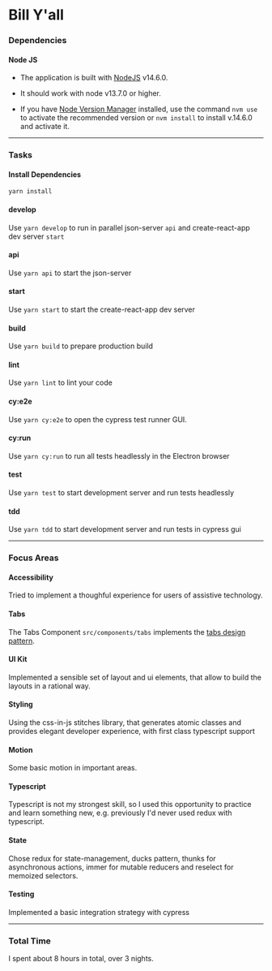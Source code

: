 # Bill Y'all

### Dependencies

#### Node JS

-   The application is built with [NodeJS](https://nodejs.org/en/) v14.6.0.

-   It should work with node v13.7.0 or higher.

-   If you have [Node Version Manager](https://github.com/nvm-sh/nvm) installed, use the command `nvm use` to activate the recommended version or `nvm install` to install v.14.6.0 and activate it.

---

### Tasks

#### Install Dependencies

`yarn install`
#### develop

Use `yarn develop` to run in parallel json-server `api` and create-react-app dev server `start` 

#### api

Use `yarn api` to start the json-server

#### start

Use `yarn start` to start the create-react-app dev server

#### build

Use `yarn build` to prepare production build

#### lint

Use `yarn lint` to lint your code


#### cy:e2e

Use `yarn cy:e2e` to open the cypress test runner GUI.

#### cy:run

Use `yarn cy:run` to run all tests headlessly in the Electron browser 

#### test

Use `yarn test` to start development server and run tests headlessly

#### tdd

Use `yarn tdd` to start development server and run tests in cypress gui

----

### Focus Areas

#### Accessibility

Tried to implement a thoughful experience for users of assistive technology. 

#### Tabs

The Tabs Component `src/components/tabs` implements the [tabs design pattern](https://www.w3.org/TR/wai-aria-practices-1.1/#tabpanel).

#### UI Kit

Implemented a sensible set of layout and ui elements, that allow to build the layouts in a rational way.

#### Styling

Using the css-in-js stitches library, that generates atomic classes and provides elegant developer experience, with first class typescript support

#### Motion

Some basic motion in important areas.


#### Typescript

Typescript is not my strongest skill, so I used this opportunity to practice and learn something new, e.g. previously I'd never used redux with typescript.

#### State

Chose redux for state-management, ducks pattern, thunks for asynchronous actions, immer for mutable reducers and reselect for memoized selectors.

#### Testing

Implemented a basic integration strategy with cypress

---

### Total Time

I spent about 8 hours in total, over 3 nights. 